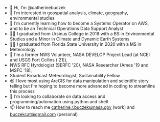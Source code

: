 - 👋 Hi, I’m @catherinebuczek
- 👀 I’m interested in geospatial analysis, climate, geography, environmental studies
- 🌱 I’m currently learning how to become a Systems Operator on AWS, and to be an Technical Operations Data Support Analyst
- 👩‍🏫 I graduated from Ursinus College in 2018 with a BS in Environmental Studies and a Minor in Climate and Dynamic Earth Systems
- 👩‍🏫 I graduated from Florida State University in 2020 with a MS in Meteorology
- 👀 I'm a former NWS Volunteer, NASA DEVELOP Project Lead (at NCEI and USGS Fort Collins ('21)), 
- NWS RFC Hyrdologist (SERFC '20), NASA Researcher (Ames '19 and MSFC '18), 
- Student Broadcast Meteorologist, Sustainability Fellow
- 😍 I love most using ArcGIS for data manipulation and scientific story telling but I'm hoping to become more advanced in coding to streamline this process
- 💞️ I’m looking to collaborate on data access and programming/automation using python and shell
- 📫 How to reach me catherine.r.buczek@nasa.gov (work) and buczekcat@gmail.com (personal)

<!---
catherinebuczek/catherinebuczek is a ✨ special ✨ repository because its `README.md` (this file) appears on your GitHub profile.
You can click the Preview link to take a look at your changes.
--->
